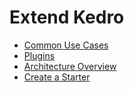 # Extend Kedro

- [Common Use Cases](common_use_cases.md)
- [Plugins](plugins.md)
- [Architecture Overview](architecture_overview.md)
- [Create a Starter](../starters/create_a_starter.md)